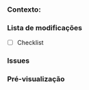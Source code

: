 <!-- IMPORTANTE: Por favor, não esqueça de assinar este PR e remova os itens que não estiver usando. -->

### Contexto:
<!-- Explique o porquê este PR está sendo aberto -->

### Lista de modificações
<!-- Liste com um checklist todas as modificações que este PR faz -->
- [ ] Checklist

### Issues
<!-- Liste a(as) issue(es) que correspondem a este PR -->
<!-- [#numeroDaIssue](link da issue) -->


### Pré-visualização
<!-- Envie, se houver, uma previa de como ficou o layout modificado/inserido após este PR -->

<!-- REMOVA OS ITENS QUE NÃO ESTIVER USANDO. -->